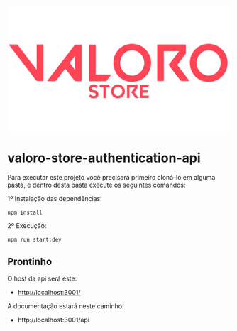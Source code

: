 ![alt text](https://github.com/RuanPS01/valoro-store/blob/main/Red_LogoProject_ValoroStore.png?raw=true)
# valoro-store-authentication-api
Para executar este projeto você precisará primeiro cloná-lo em alguma pasta, e dentro desta pasta execute os seguintes comandos:

1º Instalação das dependências:
```
npm install
```
2º Execução:
```
npm run start:dev
```

## Prontinho

O host da api será este:
 -  [http://localhost:3001/](http://localhost:3001/)

A documentação estará neste caminho:
 - http://localhost:3001/api
